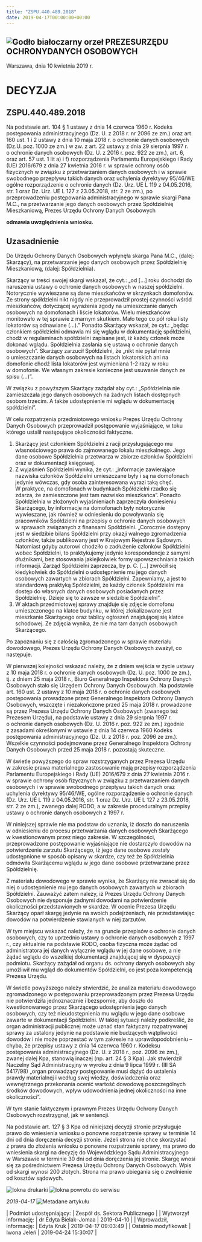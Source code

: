 ```yaml
---
title: "ZSPU.440.489.2018"
date: 2019-04-17T00:00:00+00:00
---
```



![Godło białoczarny orzeł](/bundles/app/img/orzeł2.png)
PREZESURZĘDU OCHRONYDANYCH OSOBOWYCH
------------------------------------




 Warszawa, dnia 10
 kwietnia
 2019 r.
 


 DECYZJA
=========


ZSPU.440.489.2018
-----------------


Na podstawie art. 104 § 1 ustawy z dnia 14 czerwca 1960 r. Kodeks postępowania administracyjnego (Dz. U. z 2018 r. nr 2096 ze zm.) oraz art. 160 ust. 1 i 2 ustawy z dnia 10 maja 2018 r. o ochronie danych osobowych (Dz.U. poz. 1000 ze zm.) w zw. z art. 22 ustawy z dnia 29 sierpnia 1997 r. o ochronie danych osobowych (Dz. U. z 2016 r. poz. 922 ze zm.), art. 6, oraz art. 57 ust. 1 lit a) i f) rozporządzenia Parlamentu Europejskiego i Rady (UE) 2016/679 z dnia 27 kwietnia 2016 r. w sprawie ochrony osób fizycznych w związku z przetwarzaniem danych osobowych i w sprawie swobodnego przepływu takich danych oraz uchylenia dyrektywy 95/46/WE ogólne rozporządzenie o ochronie danych (Dz. Urz. UE L 119 z 04.05.2016, str. 1 oraz Dz. Urz. UE L 127 z 23.05.2018, str. 2 ze zm.), po przeprowadzeniu postępowania administracyjnego w sprawie skargi Pana M.C., na przetwarzanie jego danych osobowych przez Spółdzielnię Mieszkaniową, Prezes Urzędu Ochrony Danych Osobowych


**odmawia uwzględnienia wniosku.**


**Uzasadnienie**
----------------


Do Urzędu Ochrony Danych Osobowych wpłynęła skarga Pana M.C., (dalej: Skarżący), na przetwarzanie jego danych osobowych przez Spółdzielnię Mieszkaniową, (dalej: Spółdzielnia).


Skarżący w treści swojej skargi wskazał, że cyt.: „od […] roku dochodzi do naruszenia ustawy o ochronie danych osobowych w naszej spółdzielni. Notorycznie wywieszane są dane mieszkańców w skrzynkach domofonów. Ze strony spółdzielni nikt nigdy nie przeprowadził prostej czynności wśród mieszkańców, dotyczącej wyrażenia zgody na umieszczanie danych osobowych na domofonach i liście lokatorów. Wielu mieszkańców monitowało w tej sprawie z marnym skutkiem. Mało tego co pół roku listy lokatorów są odnawiane (…).” Ponadto Skarżący wskazał, że cyt.: „będąc członkiem spółdzielni odmawia mi się wglądu w dokumentację spółdzielni, chodź w regulaminach spółdzielni zapisane jest, iż każdy członek może dokonać wglądu. Spółdzielnia zasłania się ustawą o ochronie danych osobowych”. Skarżący zarzucił Spółdzielni, że „nikt nie pytał mnie o umieszczanie danych osobowych na listach lokatorskich ani na domofonie chodź lista lokatorów jest wymieniana 1-2 razy w roku w domofonie. We własnym zakresie konieczne jest usuwanie danych ze spisu (…)”.


W związku z powyższym Skarżący zażądał aby cyt.: „Spółdzielnia nie zamieszczała jego danych osobowych na żadnych listach dostępnych osobom trzecim. A także udostępnienie mi wglądu w dokumentację spółdzielni”.


W celu rozpatrzenia przedmiotowego wniosku Prezes Urzędu Ochrony Danych Osobowych przeprowadził postępowanie wyjaśniające, w toku którego ustalił następujące okoliczności faktyczne.


1. Skarżący jest członkiem Spółdzielni z racji przysługującego mu własnościowego prawa do zajmowanego lokalu mieszkalnego. Jego dane osobowe Spółdzielnia przetwarza w zbiorze członków Spółdzielni oraz w dokumentacji księgowej.
2. Z wyjaśnień Spółdzielni wynika, że cyt.: „informacje zawierające nazwiska członków Spółdzielni umieszczane były i są na domofonach jedynie wówczas, gdy osoba zainteresowana wyrazi taką chęć. W praktyce, na domofonach w budynkach Spółdzielni rzadko się zdarza, że zamieszczone jest tam nazwisko mieszkańca”. Ponadto Spółdzielnia w złożonych wyjaśnieniach zaprzeczyła doniesieniu Skarżącego, by informacje na domofonach były notorycznie wywieszane, jak również w odniesieniu do powoływania się pracowników Spółdzielni na przepisy o ochronie danych osobowych w sprawach związanych z finansami Spółdzielni. „Corocznie dostępny jest w siedzibie bilans Spółdzielni przy okazji walnego zgromadzenia członków, także publikowany jest w Krajowym Rejestrze Sądowym. Natomiast gdyby autorowi chodziło o zadłużenie członków Spółdzielni wobec Spółdzielni, to praktykujemy jedynie korespondencje z samymi dłużnikami, bez stosowania jakiejkolwiek formy upowszechniania takich informacji. Zarząd Spółdzielni zaprzecza, by p. C. […] zwrócił się kiedykolwiek do Spółdzielni o udostępnienie mu jego danych osobowych zawartych w zbiorach Spółdzielni. Zapewniamy, a jest to standardową praktyką Spółdzielni, że każdy członek Spółdzielni ma dostęp do własnych danych osobowych posiadanych przez Spółdzielnię. Dzieje się to zawsze w siedzibie Spółdzielni”.
3. W aktach przedmiotowej sprawy znajduje się zdjęcie domofonu umieszczonego na klatce budynku, w której zlokalizowane jest mieszkanie Skarżącego oraz tablicy ogłoszeń znajdującej się klatce schodowej. Ze zdjęcia wynika, że nie ma tam danych osobowych Skarżącego.


Po zapoznaniu się z całością zgromadzonego w sprawie materiału dowodowego, Prezes Urzędu Ochrony Danych Osobowych zważył, co następuje.


W pierwszej kolejności wskazać należy, że z dniem wejścia w życie ustawy z 10 maja 2018 r. o ochronie danych osobowych (Dz. U. poz. 1000 ze zm.), tj. z dniem 25 maja 2018 r., Biuro Generalnego Inspektora Ochrony Danych Osobowych stało się Urzędem Ochrony Danych Osobowych. Na podstawie art. 160 ust. 2 ustawy z 10 maja 2018 r. o ochronie danych osobowych postępowania prowadzone przez Generalnego Inspektora Ochrony Danych Osobowych, wszczęte i niezakończone przed 25 maja 2018 r. prowadzone są przez Prezesa Urzędu Ochrony Danych Osobowych (zwanego też Prezesem Urzędu), na podstawie ustawy z dnia 29 sierpnia 1997 r. o ochronie danych osobowych (Dz. U. 2016 r. poz. 922 ze zm.) zgodnie z zasadami określonymi w ustawie z dnia 14 czerwca 1960 Kodeks postępowania administracyjnego (Dz. U. z 2018 r. poz. 2096 ze zm.). Wszelkie czynności podejmowane przez Generalnego Inspektora Ochrony Danych Osobowych przed 25 maja 2018 r. pozostają skuteczne.


W świetle powyższego do spraw rozstrzyganych przez Prezesa Urzędu w zakresie prawa materialnego zastosowanie mają przepisy rozporządzenia Parlamentu Europejskiego i Rady (UE) 2016/679 z dnia 27 kwietnia 2016 r. w sprawie ochrony osób fizycznych w związku z przetwarzaniem danych osobowych i w sprawie swobodnego przepływu takich danych oraz uchylenia dyrektywy 95/46/WE, ogólne rozporządzenie o ochronie danych (Dz. Urz. UE L 119 z 04.05.2016, str. 1 oraz Dz. Urz. UE L 127 z 23.05.2018, str. 2 ze zm.), zwanego dalej RODO, a w zakresie proceduralnym przepisy ustawy o ochronie danych osobowych z 1997 r.


W niniejszej sprawie nie ma podstaw do uznania, iż doszło do naruszenia w odniesieniu do procesu przetwarzania danych osobowych Skarżącego w kwestionowanym przez niego zakresie. W szczególności, przeprowadzone postępowanie wyjaśniające nie dostarczyło dowodów na potwierdzenie zarzutu Skarżącego, iż jego dane osobowe zostały udostępnione w sposób opisany w skardze, czy też że Spółdzielnia odmówiła Skarżącemu wglądu w jego dane osobowe przetwarzane przez Spółdzielnię.


Z materiału dowodowego w sprawie wynika, że Skarżący nie zwracał się do niej o udostępnienie mu jego danych osobowych zawartych w zbiorach Spółdzielni. Zauważyć zatem należy, iż Prezes Urzędu Ochrony Danych Osobowych nie dysponuje żadnymi dowodami na potwierdzenie okoliczności przedstawionych w skardze. W ocenie Prezesa Urzędu Skarżący oparł skargę jedynie na swoich podejrzeniach, nie przedstawiając dowodów na potwierdzenie stawianych w niej zarzutów.


W tym miejscu wskazać należy, że na gruncie przepisów o ochronie danych osobowych, czy to uprzednio ustawy o ochronie danych osobowych z 1997 r., czy aktualnie na podstawie RODO, osoba fizyczna może żądać od administratora jej danych wyłącznie wglądu w jej dane osobowe, a nie żądać wglądu do wszelkiej dokumentacji znajdującej się w dyspozycji podmiotu. Skarżący zażądał od organu ds. ochrony danych osobowych aby umożliwił mu wgląd do dokumentów Spółdzielni, co jest poza kompetencją Prezesa Urzędu.


W świetle powyższego należy stwierdzić, że analiza materiału dowodowego zgromadzonego w postępowaniu przeprowadzonym przez Prezesa Urzędu nie potwierdziła jednoznacznie i bezspornie, aby doszło do kwestionowanego przez Skarżącego udostępnienia jego danych osobowych, czy też nieudostępnienia mu wglądu w jego dane osobowe zawarte w dokumentacji Spółdzielni. W takiej sytuacji należy podkreślić, że organ administracji publicznej może uznać stan faktyczny rozpatrywanej sprawy za ustalony jedynie na podstawie nie budzących wątpliwości dowodów i nie może poprzestać w tym zakresie na uprawdopodobnieniu – chyba, że przepisy ustawy z dnia 14 czerwca 1960 r. Kodeksu postępowania administracyjnego (Dz. U. z 2018 r., poz. 2096 ze zm.), zwanej dalej Kpa, stanowią inaczej (np. art. 24 § 3 Kpa). Jak stwierdził Naczelny Sąd Administracyjny w wyroku z dnia 9 lipca 1999 r. (III SA 5417/98) „organ prowadzący postępowanie musi dążyć do ustalenia prawdy materialnej i według swej wiedzy, doświadczenia oraz wewnętrznego przekonania ocenić wartość dowodową poszczególnych środków dowodowych, wpływ udowodnienia jednej okoliczności na inne okoliczności”.


W tym stanie faktycznym i prawnym Prezes Urzędu Ochrony Danych Osobowych rozstrzygnął, jak w sentencji.


Na podstawie art. 127 § 3 Kpa od niniejszej decyzji stronie przysługuje prawo do wniesienia wniosku o ponowne rozpatrzenie sprawy w terminie 14 dni od dnia doręczenia decyzji stronie. Jeżeli strona nie chce skorzystać z prawa do złożenia wniosku o ponowne rozpatrzenie sprawy, ma prawo do wniesienia skargi na decyzję do Wojewódzkiego Sądu Administracyjnego w Warszawie w terminie 30 dni od dnia doręczenia jej stronie. Skargę wnosi się za pośrednictwem Prezesa Urzędu Ochrony Danych Osobowych. Wpis od skargi wynosi 200 złotych. Strona ma prawo ubiegania się o zwolnienie od kosztów sądowych.



![Iokna drukarki](/bundles/app/img/ico/print.svg "Kliknij aby zobaczyć wersję do wydruku.")
![Iokna powrotu do serwisu](/bundles/app/img/ico/back.svg "Kliknij aby wrócić do normalnej wersji serwisu.")


*2019-04-17*
![Metadane artykułu](/bundles/app/img/metadane-s3.png "Metadane artykułu")




| Podmiot udostępniający: | Zespół ds. Sektora Publicznego |
| Wytworzył informację: | dr Edyta Bielak–Jomaa | 2019-04-10 |
| Wprowadził‚ informację: | Edyta Kruk | 2019-04-17 09:03:49 |
| Ostatnio modyfikował: | Iwona Jeleń | 2019-04-24 15:30:07 |


